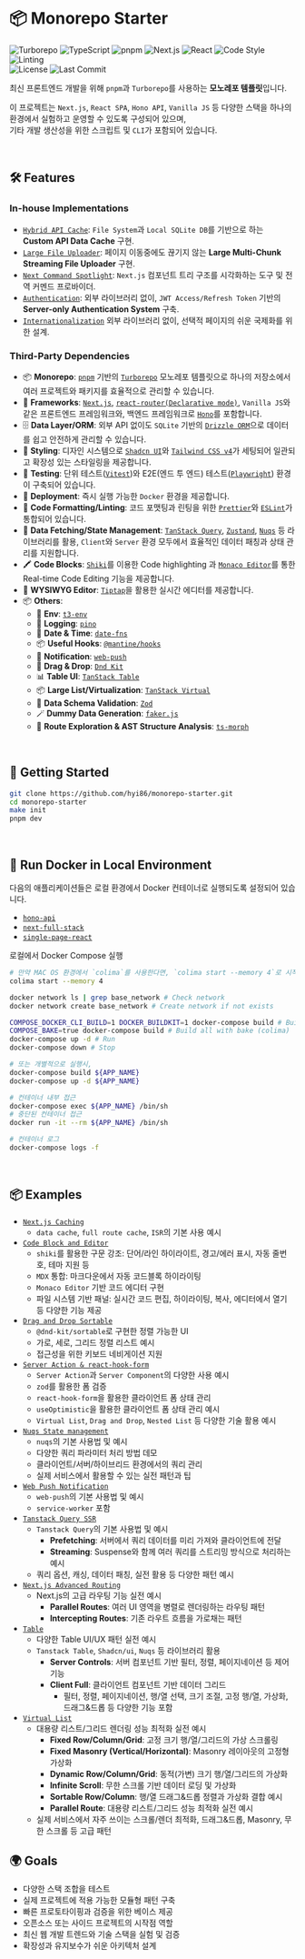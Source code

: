 # 📦 Monorepo Starter

<p align="left">
  <img alt="Turborepo" src="https://img.shields.io/badge/Turborepo-monorepo-3178C6?logo=turbo" />
  <img alt="TypeScript" src="https://img.shields.io/badge/TypeScript-Strict-blue?logo=typescript" />
  <img alt="pnpm" src="https://img.shields.io/badge/pnpm-10-F69220?logo=pnpm" />
  <img alt="Next.js" src="https://img.shields.io/badge/next.js-15-black?logo=nextdotjs" />
  <img alt="React" src="https://img.shields.io/badge/React-19-61DAFB?logo=react" />
  <img alt="Code Style" src="https://img.shields.io/badge/code_style-prettier-ff69b4.svg?style=flat-square" />
  <img alt="Linting" src="https://img.shields.io/badge/eslint-9-3178C6?logo=eslint" />
  <br />
  <img alt="License" src="https://img.shields.io/github/license/hyi86/monorepo-starter" />
  <img alt="Last Commit" src="https://img.shields.io/github/last-commit/hyi86/monorepo-starter" />
</p>

최신 프론트엔드 개발을 위해 `pnpm`과 `Turborepo`를 사용하는 **모노레포 템플릿**입니다.

이 프로젝트는 `Next.js`, `React SPA`, `Hono API`, `Vanilla JS` 등 다양한 스택을 하나의 환경에서 실험하고 운영할 수 있도록 구성되어 있으며,  
기타 개발 생산성을 위한 스크립트 및 `CLI`가 포함되어 있습니다.

<br />

## 🛠️ Features

### In-house Implementations

- [`Hybrid API Cache`](./apps/next-full-stack/src/lib/experimental-cache/api-cache.ts): 
  `File System`과 `Local SQLite DB`를 기반으로 하는 **Custom API Data Cache** 구현.
- [`Large File Uploader`](./apps/next-full-stack/src/app/example/experimental/file-upload/page.tsx): 
  페이지 이동중에도 끊기지 않는 **Large Multi-Chunk Streaming File Uploader** 구현.
- [`Next Command Spotlight`](./apps/next-full-stack/src/components/command/spotlight.tsx): 
  `Next.js` 컴포넌트 트리 구조를 시각화하는 도구 및 전역 커멘드 프로바이더.
- [`Authentication`](./apps/next-full-stack/src/app/example/auth/page.mdx): 
  외부 라이브러리 없이, `JWT Access/Refresh Token` 기반의 **Server-only Authentication System** 구축.
- [`Internationalization`](./apps/next-full-stack/src/app/example/[lang]/page.tsx)
  외부 라이브러리 없이, 선택적 페이지의 쉬운 국제화를 위한 설계.

### Third-Party Dependencies

- 📦 **Monorepo**: 
  [`pnpm`](https://pnpm.io) 기반의 [`Turborepo`](https://turbo.build) 모노레포 템플릿으로 하나의 저장소에서 여러 프로젝트와 패키지를 효율적으로 관리할 수 있습니다.
- 🧩 **Frameworks**:
  [`Next.js`](https://nextjs.org), [`react-router(Declarative mode)`](https://reactrouter.com/start/declarative/installation), `Vanilla JS`와 같은 프론트엔드 프레임워크와, 
  백엔드 프레임워크로 [`Hono`](https://hono.dev)를 포함합니다.
- 🗄️ **Data Layer/ORM**:
  외부 API 없이도 `SQLite` 기반의 [`Drizzle ORM`](https://orm.drizzle.team)으로 데이터를 쉽고 안전하게 관리할 수 있습니다.
- 🎨 **Styling**:
  디자인 시스템으로 [`Shadcn UI`](https://ui.shadcn.com)와 [`Tailwind CSS v4`](https://tailwindcss.com)가 세팅되어 일관되고 확장성 있는 스타일링을 제공합니다.
- 🧪 **Testing**: 
  단위 테스트([`Vitest`](https://vitest.dev))와 E2E(엔드 투 엔드) 테스트([`Playwright`](https://playwright.dev)) 환경이 구축되어 있습니다.
- 🐳 **Deployment**: 
  즉시 실행 가능한 `Docker` 환경을 제공합니다.
- 📜 **Code Formatting/Linting**: 
  코드 포맷팅과 린팅을 위한 [`Prettier`](https://prettier.io)와 [`ESLint`](https://eslint.org)가 통합되어 있습니다.
- 🔄 **Data Fetching/State Management**: 
  [`TanStack Query`](https://tanstack.com/query/latest), [`Zustand`](https://zustand-demo.pmnd.rs), [`Nuqs`](https://nuqs.47ng.com) 등 라이브러리를 활용, `Client`와 `Server` 환경 모두에서 효율적인 데이터 패칭과 상태 관리를 지원합니다.
- 🖍️ **Code Blocks**: 
  [`Shiki`](https://shiki.style)를 이용한 Code highlighting 과 [`Monaco Editor`](https://github.com/microsoft/monaco-editor)를 통한 Real-time Code Editing 기능을 제공합니다.
- 📝 **WYSIWYG Editor**: 
  [`Tiptap`](https://tiptap.dev)을 활용한 실시간 에디터를 제공합니다.
- 📦 **Others**:
  - 🛟 **Env**: [`t3-env`](https://env.t3.gg)
  - 📄 **Logging**: [`pino`](https://getpino.io)
  - 📅 **Date & Time**: [`date-fns`](https://date-fns.org)
  - 📦 **Useful Hooks**: [`@mantine/hooks`](https://mantine.dev/hooks/package)
  - 🔔 **Notification**: [`web-push`](https://github.com/web-push-libs/web-push)
  - 📝 **Drag & Drop**: [`Dnd Kit`](https://dndkit.com)
  - 📊 **Table UI**: [`TanStack Table`](https://tanstack.com/table/latest)
  - 📦 **Large List/Virtualization**: [`TanStack Virtual`](https://tanstack.com/virtual/latest)
  - 📝 **Data Schema Validation**: [`Zod`](https://zod.dev)
  - 🪄 **Dummy Data Generation**: [`faker.js`](https://fakerjs.dev)
  - 📝 **Route Exploration & AST Structure Analysis**: [`ts-morph`](https://ts-morph.com)

<br />

## 🚀 Getting Started

```bash
git clone https://github.com/hyi86/monorepo-starter.git
cd monorepo-starter
make init
pnpm dev
```

<br />

## 🚀 Run Docker in Local Environment

다음의 애플리케이션들은 로컬 환경에서 Docker 컨테이너로 실행되도록 설정되어 있습니다.

- [`hono-api`](./apps/hono-api/Dockerfile)
- [`next-full-stack`](./apps/next-full-stack/Dockerfile)
- [`single-page-react`](./apps/single-page-react/Dockerfile)

로컬에서 Docker Compose 실행

```bash
# 만약 MAC OS 환경에서 `colima`를 사용한다면, `colima start --memory 4`로 시작(기본 메모리=2G)
colima start --memory 4

docker network ls | grep base_network # Check network
docker network create base_network # Create network if not exists

COMPOSE_DOCKER_CLI_BUILD=1 DOCKER_BUILDKIT=1 docker-compose build # Build all
COMPOSE_BAKE=true docker-compose build # Build all with bake (colima)
docker-compose up -d # Run
docker-compose down # Stop

# 또는 개별적으로 실행시,
docker-compose build ${APP_NAME}
docker-compose up -d ${APP_NAME}

# 컨테이너 내부 접근
docker-compose exec ${APP_NAME} /bin/sh
# 중단된 컨테이너 접근
docker run -it --rm ${APP_NAME} /bin/sh

# 컨테이너 로그
docker-compose logs -f
```

<br />

## 📦 Examples

- [`Next.js Caching`](./apps/next-full-stack/src/app/example/cache/page.mdx)
  - `data cache`, `full route cache`, `ISR`의 기본 사용 예시
- [`Code Block and Editor`](./apps/next-full-stack/src/app/example/code-block/page.mdx)
  - `shiki`를 활용한 구문 강조: 단어/라인 하이라이트, 경고/에러 표시, 자동 줄번호, 테마 지원 등
  - `MDX` 통합: 마크다운에서 자동 코드블록 하이라이팅
  - `Monaco Editor` 기반 코드 에디터 구현
  - 파일 시스템 기반 패널: 실시간 코드 편집, 하이라이팅, 복사, 에디터에서 열기 등 다양한 기능 제공
- [`Drag and Drop Sortable`](./apps/next-full-stack/src/app/example/dnd/page.mdx)
  - `@dnd-kit/sortable`로 구현한 정렬 가능한 UI
  - 가로, 세로, 그리드 정렬 리스트 예시
  - 접근성을 위한 키보드 네비게이션 지원
- [`Server Action & react-hook-form`](./apps/next-full-stack/src/app/example/form/page.mdx)
  - `Server Action`과 `Server Component`의 다양한 사용 예시
  - `zod`를 활용한 폼 검증
  - `react-hook-form`을 활용한 클라이언트 폼 상태 관리
  - `useOptimistic`을 활용한 클라이언트 폼 상태 관리 예시
  - `Virtual List`, `Drag and Drop`, `Nested List` 등 다양한 기술 활용 예시
- [`Nuqs State management`](./apps/next-full-stack/src/app/example/nuqs/page.mdx)
  - `nuqs`의 기본 사용법 및 예시
  - 다양한 쿼리 파라미터 처리 방법 데모
  - 클라이언트/서버/하이브리드 환경에서의 쿼리 관리
  - 실제 서비스에서 활용할 수 있는 실전 패턴과 팁
- [`Web Push Notification`](./apps/next-full-stack/src/app/example/push/page.mdx)
  - `web-push`의 기본 사용법 및 예시
  - `service-worker` 포함
- [`Tanstack Query SSR`](./apps/next-full-stack/src/app/example/query/page.mdx)
  - `Tanstack Query`의 기본 사용법 및 예시
    - **Prefetching**: 서버에서 쿼리 데이터를 미리 가져와 클라이언트에 전달
    - **Streaming**: Suspense와 함께 여러 쿼리를 스트리밍 방식으로 처리하는 예시
  - 쿼리 옵션, 캐싱, 데이터 패칭, 실전 활용 등 다양한 패턴 예시
- [`Next.js Advanced Routing`](./apps/next-full-stack/src/app/example/route/page.mdx)
  - Next.js의 고급 라우팅 기능 실전 예시
    - **Parallel Routes**: 여러 UI 영역을 병렬로 렌더링하는 라우팅 패턴
    - **Intercepting Routes**: 기존 라우트 흐름을 가로채는 패턴
- [`Table`](./apps/next-full-stack/src/app/example/table/page.mdx)
  - 다양한 Table UI/UX 패턴 실전 예시
  - `Tanstack Table`, `Shadcn/ui`, `Nuqs` 등 라이브러리 활용
    - **Server Controls**: 서버 컴포넌트 기반 필터, 정렬, 페이지네이션 등 제어 기능
    - **Client Full**: 클라이언트 컴포넌트 기반 데이터 그리드
      - 필터, 정렬, 페이지네이션, 행/열 선택, 크기 조절, 고정 행/열, 가상화, 드래그&드롭 등 다양한 기능 포함
- [`Virtual List`](./apps/next-full-stack/src/app/example/virtual/page.mdx)
  - 대용량 리스트/그리드 렌더링 성능 최적화 실전 예시
    - **Fixed Row/Column/Grid**: 고정 크기 행/열/그리드의 가상 스크롤링
    - **Fixed Masonry (Vertical/Horizontal)**: Masonry 레이아웃의 고정형 가상화
    - **Dynamic Row/Column/Grid**: 동적(가변) 크기 행/열/그리드의 가상화
    - **Infinite Scroll**: 무한 스크롤 기반 데이터 로딩 및 가상화
    - **Sortable Row/Column**: 행/열 드래그&드롭 정렬과 가상화 결합 예시
    - **Parallel Route**: 대용량 리스트/그리드 성능 최적화 실전 예시
  - 실제 서비스에서 자주 쓰이는 스크롤/렌더 최적화, 드래그&드롭, Masonry, 무한 스크롤 등 고급 패턴

## 🌍 Goals

- 다양한 스택 조합을 테스트
- 실제 프로젝트에 적용 가능한 모듈형 패턴 구축
- 빠른 프로토타이핑과 검증을 위한 베이스 제공
- 오픈소스 또는 사이드 프로젝트의 시작점 역할
- 최신 웹 개발 트렌드와 기술 스택을 실험 및 검증
- 확장성과 유지보수가 쉬운 아키텍처 설계
